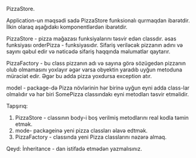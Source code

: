 PizzaStore.

Application-un məqsədi sadə PizzaStore funksionalı qurmaqdan ibarətdir.
İlkin olaraq aşağıdakı komponentlərdən ibarətdir.

PizzaStore - pizza mağazası funksiyalarını təsvir edən classdır. 
əsas funksiyası orderPizza - funksiyasıdır. Sifariş veriləcək pizzanın 
adını və sayını qəbul edir və nəticədə sifariş haqqında məlumatlar qaytarır.


PizzaFactory - bu class pizzanın adı və sayına görə sözügedən pizzanın olub olmamasını yoxlayır 
əgər varsa obyektin yaradıb uyğun metoduna müraciət edir. Əgər bu adda pizza yoxdursa exception atır.

model - package-də Pizza növlərinin hər birinə uyğun eyni adda class-lar olmalıdır və hər biri SomePizza classındakı eyni metodları 
təsvir etməlidir.


Tapşırıq:
1. PizzaStore - classının body-i boş verilmiş metodlarını real kodla təmin etmək.
2. mode- packageinə yeni pizza classları əlavə edtmək.
3. PizzaFactory - classında yeni Pizza classlarını nəzərə almaq.

Qeyd: İnheritance - dan istifadə etmədən yazmalısınız. 
 